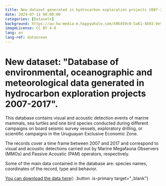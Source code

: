 ```yaml
---
title: New dataset generated in hydrocarbon exploration projects 2007-2017
date: 2024-07-11 00:00:00
categories: [Datasets]
background: https://au-hw-media-m.happywhale.com/496459c0-5a61-4b93-9e97-115f492d0a5c.jpg
imageLicense: CC BY 4.0
lang: en
lang-ref: dataocean
---
```


# New dataset: "Database of environmental, oceanographic and meteorological data generated in hydrocarbon exploration projects 2007-2017".

This database contains visual and acoustic detection events of marine mammals, sea turtles and one bird species conducted during different campaigns on board seismic survey vessels, exploratory drilling, or scientific campaigns in the Uruguayan Exclusive Economic Zone. 

The records cover a time frame between 2007 and 2017 and correspond to visual and acoustic detections carried out by Marine Megafauna Observers (MMOs) and Passive Acoustic (PAM) operators, respectively. 

Some of the main data contained in the database are: species names, coordinates of the record, type and behavior.


[You can download the data here](https://www.gbif.org/dataset/bb37f9d3-0f70-4279-8f6b-7bb9b33011bc){: .button .is-primary target="_blank"}
